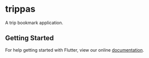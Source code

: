 # trippas

A trip bookmark application.

## Getting Started

For help getting started with Flutter, view our online
[documentation](https://flutter.io/).
